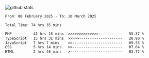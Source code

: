 
![github stats](https://github-readme-stats.vercel.app/api?username=realmahd1&show_icons=true&theme=codeSTACKr&hide_rank=true&count_private=true)

<!--START_SECTION:waka-->

```txt
From: 08 February 2025 - To: 10 March 2025

Total Time: 74 hrs 35 mins

PHP          41 hrs 18 mins  >>>>>>>>>>>>>>-----------   55.37 %
TypeScript   15 hrs 31 mins  >>>>>--------------------   20.80 %
JavaScript   7 hrs 7 mins    >>-----------------------   09.55 %
CSS          5 hrs 14 mins   >>-----------------------   07.04 %
HTML         2 hrs 46 mins   >------------------------   03.72 %
```

<!--END_SECTION:waka-->
